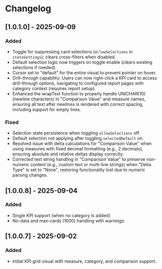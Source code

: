 # Changelog

## [1.0.1.0] - 2025-09-09
### Added
- Toggle for suppressing card selections (`allowSelections` in `stateSettings`); clears cross-filters when disabled.
- Default selection logic now triggers on toggle enable (clears existing selections if needed).
- Cursor set to "default" for the entire visual to prevent pointer on hover.
- Drill-through capability: Users can now right-click a KPI card to access drill-through options, navigating to configured report pages with category context (requires report setup).
- Enhanced the wrapText function to properly handle UNICHAR(10) (newline characters) in "Comparison Value" and measure names, ensuring all text after newlines is rendered with correct spacing, including support for empty lines.

### Fixed
- Selection state persistence when toggling `allowSelections` off.
- Default selection not applying after toggling `selectedDefault` on.
- Resolved issue with delta calculations for "Comparison Value" when using measures with fixed decimal formatting (e.g., 2 decimals), ensuring absolute and relative deltas display correctly.
- Corrected text string handling in "Comparison Value" to preserve non-numeric content (e.g., custom text or multi-line strings) when "Delta Type" is set to "None", restoring functionality lost due to numeric parsing changes.

## [1.0.0.8] - 2025-09-04
### Added
- Single KPI support (when no category is added)
- No-data and max-cards (1000) handling with warnings.

## [1.0.0.7] - 2025-09-02
### Added
- Initial KPI grid visual with measure, category, and comparison support.